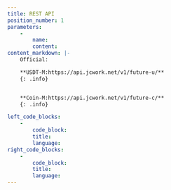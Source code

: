 ```yaml
---
title: REST API
position_number: 1
parameters:
    -
        name:
        content:
content_markdown: |-
    Official:

    **USDT-M:https://api.jcwork.net/v1/future-u/**
    {: .info}


    **Coin-M:https://api.jcwork.net/v1/future-c/**
    {: .info}

left_code_blocks:
    -
        code_block:
        title:
        language:
right_code_blocks:
    -
        code_block:
        title:
        language:
---
```

